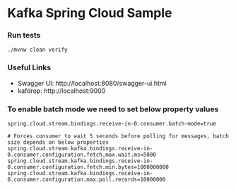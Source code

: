 # Kafka Spring Cloud Sample

### Run tests
```shell
./mvnw clean verify
```

### Useful Links
* Swagger UI: http://localhost:8080/swagger-ui.html
* kafdrop: http://localhost:9000



### To enable batch mode we need to set below property values

```properties
spring.cloud.stream.bindings.receive-in-0.consumer.batch-mode=true

# Forces consumer to wait 5 seconds before polling for messages, batch size depends on below properties
spring.cloud.stream.kafka.bindings.receive-in-0.consumer.configuration.fetch.max.wait.ms=5000
spring.cloud.stream.kafka.bindings.receive-in-0.consumer.configuration.fetch.min.bytes=1000000000
spring.cloud.stream.kafka.bindings.receive-in-0.consumer.configuration.max.poll.records=10000000
```
